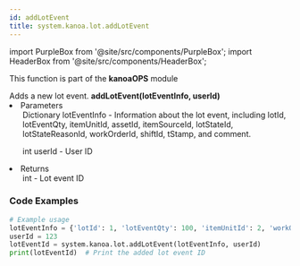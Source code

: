 ```yaml
---
id: addLotEvent
title: system.kanoa.lot.addLotEvent
---
```


import PurpleBox from '@site/src/components/PurpleBox';
import HeaderBox from '@site/src/components/HeaderBox';

<PurpleBox>This function is part of the <b>kanoaOPS</b> module</PurpleBox>

<HeaderBox header="Description">
  Adds a new lot event.
</HeaderBox>

<HeaderBox header="Syntax">
  <b>addLotEvent(lotEventInfo, userId)</b>
    <li>Parameters <br />
      <ul>Dictionary lotEventInfo - Information about the lot event, including lotId, lotEventQty, itemUnitId, assetId, itemSourceId, lotStateId, lotStateReasonId, workOrderId, shiftId, tStamp, and comment.</ul>
      <ul>int userId - User ID</ul>
    </li>
    <li>Returns <br />
      <ul>int - Lot event ID</ul>
    </li>
</HeaderBox>

### Code Examples

```python
# Example usage
lotEventInfo = {'lotId': 1, 'lotEventQty': 100, 'itemUnitId': 2, 'workOrderId': 56, 'assetId': 1, 'itemSourceId': 2, 'lotStateId': 7, 'lotStateReasonId': 78, 'shiftId': 4, 'tStamp': somedate, 'comment': None}
userId = 123
lotEventId = system.kanoa.lot.addLotEvent(lotEventInfo, userId)
print(lotEventId)  # Print the added lot event ID

